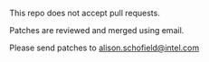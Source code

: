 This repo does not accept pull requests.

Patches are reviewed and merged using email. 

Please send patches to alison.schofield@intel.com
